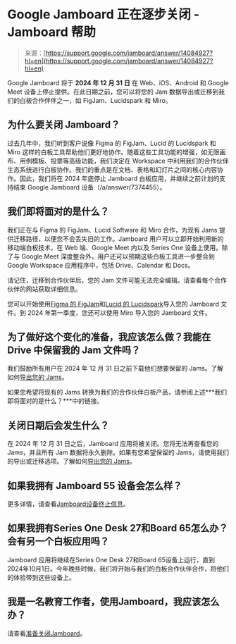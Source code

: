 <!--yml

category: 未分类

日期：2024-05-29 12:33:05

-->

# Google Jamboard 正在逐步关闭 - Jamboard 帮助

> 来源：[https://support.google.com/jamboard/answer/14084927?hl=en](https://support.google.com/jamboard/answer/14084927?hl=en)

Google Jamboard 将于 **2024 年 12 月 31 日** 在 Web、iOS、Android 和 Google Meet 设备上停止提供。在此日期之前，您可以将您的 Jam 数据导出或迁移到我们的白板合作伴伴之一，如 FigJam、Lucidspark 和 Miro。

## 为什么要关闭 Jamboard？

过去几年中，我们听到客户说像 Figma 的 FigJam、Lucid 的 Lucidspark 和 Miro 这样的白板工具帮助他们更好地协作。随着这些工具功能的增强，如无限画布、用例模板、投票等高级功能，我们决定在 Workspace 中利用我们的合作伙伴生态系统进行白板协作。我们的重点是在文档、表格和幻灯片之间的核心内容协作。因此，我们将在 2024 年底停止 Jamboard 白板应用，并继续之前计划的支持结束 Google Jamboard 设备（/a/answer/7374455）。

## 我们即将面对的是什么？

我们正在与 Figma 的 FigJam、Lucid Software 和 Miro 合作，为现有 Jams 提供迁移路径，以便您不会丢失旧的工作。Jamboard 用户可以立即开始利用新的移动端白板技术，在 Web 端、Google Meet 内以及 Series One 设备上使用。除了与 Google Meet 深度整合外，用户还可以预期这些白板工具进一步整合到 Google Workspace 应用程序中，包括 Drive、Calendar 和 Docs。

请记住，迁移到合作伙伴后，您的 Jam 文件可能无法完全编辑。请查看每个合作伙伴的网站获取详细信息。

您可以开始使用[Figma 的 FigJam](https://help.figma.com/hc/en-us/articles/17028583915159-Migrate-Google-Jamboards-to-FigJam)和[Lucid 的 Lucidspark](https://help.lucid.co/hc/en-us/articles/18625100378644-Import-Jamboard-files-into-Lucidspark)导入您的 Jamboard 文件。到 2024 年第一季度，您还可以使用 Miro 导入您的 Jamboard 文件。

## 为了做好这个变化的准备，我应该怎么做？我能在 Drive 中保留我的 Jam 文件吗？

我们鼓励所有用户在 2024 年 12 月 31 日之前下载他们想要保留的 Jams。了解如何[导出您的 Jams](https://support.google.com/jamboard/answer/13864841)。

如果您希望将现有的 Jams 转换为我们的合作伙伴白板产品，请参阅上述***我们即将面对的是什么？***中的链接。

## 关闭日期后会发生什么？

在 2024 年 12 月 31 日之后，Jamboard 应用将被关闭。您将无法再查看您的 Jams，并且所有 Jam 数据将永久删除。如果有您希望保留的 Jams，请使用我们的导出或迁移选项。了解如何[导出您的 Jams](https://support.google.com/jamboard/answer/13864841)。

## 如果我拥有 Jamboard 55 设备会怎么样？

更多详情，请查看[Jamboard设备终止信息](/a/answer/13342662)。

## 如果我拥有Series One Desk 27和Board 65怎么办？会有另一个白板应用吗？

Jamboard 应用将继续在Series One Desk 27和Board 65设备上运行，直到2024年10月1日。今年晚些时候，我们将开始与我们的白板合作伙伴合作，将他们的体验带到这些设备上。

## 我是一名教育工作者，使用Jamboard，我应该怎么办？

请查看[准备关闭Jamboard](/jamboard/answer/14011742)。
